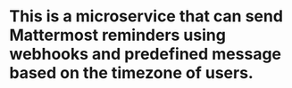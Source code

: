 # This is a microservice that can send Mattermost reminders using webhooks and predefined message based on the timezone of users.
